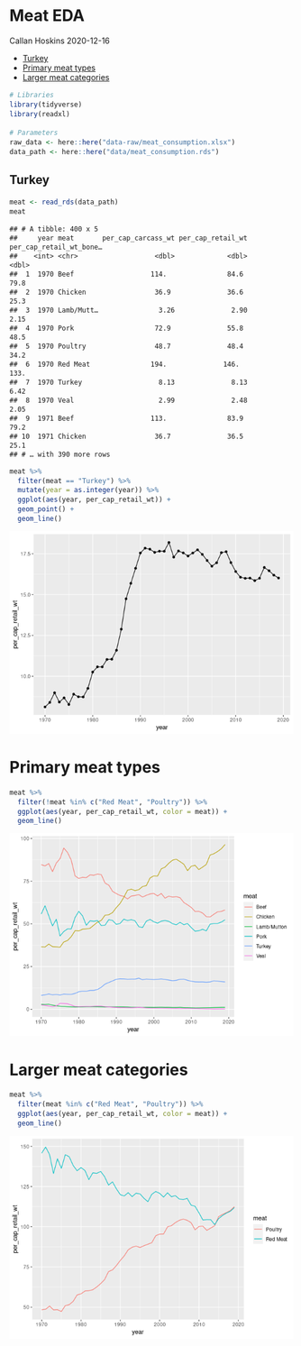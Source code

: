 Meat EDA
================
Callan Hoskins
2020-12-16

  - [Turkey](#turkey)
  - [Primary meat types](#primary-meat-types)
  - [Larger meat categories](#larger-meat-categories)

``` r
# Libraries
library(tidyverse)
library(readxl)

# Parameters
raw_data <- here::here("data-raw/meat_consumption.xlsx")
data_path <- here::here("data/meat_consumption.rds")
```

## Turkey

``` r
meat <- read_rds(data_path)
meat
```

    ## # A tibble: 400 x 5
    ##     year meat       per_cap_carcass_wt per_cap_retail_wt per_cap_retail_wt_bone…
    ##    <int> <chr>                   <dbl>             <dbl>                   <dbl>
    ##  1  1970 Beef                   114.               84.6                    79.8 
    ##  2  1970 Chicken                 36.9              36.6                    25.3 
    ##  3  1970 Lamb/Mutt…               3.26              2.90                    2.15
    ##  4  1970 Pork                    72.9              55.8                    48.5 
    ##  5  1970 Poultry                 48.7              48.4                    34.2 
    ##  6  1970 Red Meat               194.              146.                    133.  
    ##  7  1970 Turkey                   8.13              8.13                    6.42
    ##  8  1970 Veal                     2.99              2.48                    2.05
    ##  9  1971 Beef                   113.               83.9                    79.2 
    ## 10  1971 Chicken                 36.7              36.5                    25.1 
    ## # … with 390 more rows

``` r
meat %>% 
  filter(meat == "Turkey") %>% 
  mutate(year = as.integer(year)) %>% 
  ggplot(aes(year, per_cap_retail_wt)) + 
  geom_point() + 
  geom_line()
```

![](meat_consumption_files/figure-gfm/unnamed-chunk-3-1.png)<!-- -->

# Primary meat types

``` r
meat %>% 
  filter(!meat %in% c("Red Meat", "Poultry")) %>% 
  ggplot(aes(year, per_cap_retail_wt, color = meat)) + 
  geom_line()
```

![](meat_consumption_files/figure-gfm/unnamed-chunk-4-1.png)<!-- -->

# Larger meat categories

``` r
meat %>% 
  filter(meat %in% c("Red Meat", "Poultry")) %>% 
  ggplot(aes(year, per_cap_retail_wt, color = meat)) + 
  geom_line()
```

![](meat_consumption_files/figure-gfm/unnamed-chunk-5-1.png)<!-- -->

